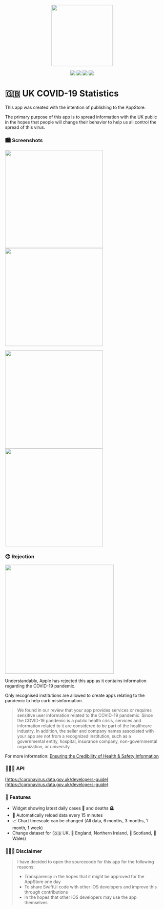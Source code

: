 <p align="center"><img src="images/Icon.png" width="200"></p>

<p align="center">
    <img src="https://img.shields.io/badge/iOS-14.0+-blue.svg" />
    <img src="https://img.shields.io/badge/Xcode-12.0+-brightgreen.svg" />
    <img src="https://img.shields.io/badge/Swift-5.3-orange.svg" />
    <img src="https://img.shields.io/badge/SwiftUI-2.0-red.svg" />
</p>
 
# 🇬🇧 UK COVID-19 Statistics
This app was created with the intention of publishing to the AppStore. 

The primary purpose of this app is to spread information with the UK public in the hopes that people will change their behavior to help us all control the spread of this virus.

### 🏙 Screenshots

<img src="images/countries.png" width="320"/> <img src="images/deaths.png" width="320"/>

<img src="images/widgets.png" width="320"/> <img src="images/home.png" width="320"/>

### 😞 Rejection

<img src="images/rejection.png" width="356"/>

Understandably, Apple has rejected this app as it contains information regarding the COVID-19 pandemic.

Only recognised institutions are allowed to create apps relating to the pandemic to help curb misinformation.

> We found in our review that your app provides services or requires sensitive user information related to the COVID-19 pandemic. Since the COVID-19 pandemic is a public health crisis, services and information related to it are considered to be part of the healthcare industry. In addition, the seller and company names associated with your app are not from a recognized institution, such as a governmental entity, hospital, insurance company, non-governmental organization, or university.  

For more information: [Ensuring the Credibility of Health & Safety Information](https://developer.apple.com/news/?id=03142020a)

### 👨🏻‍💻 API

[https://coronavirus.data.gov.uk/developers-guide](https://coronavirus.data.gov.uk/developers-guide)

### 🧐 Features
 
- Widget showing latest daily cases 🧪 and deaths 🪦
- 🔄 Automatically reload data every 15 minutes
- 📈 Chart timescale can be changed (All data, 6 months, 3 months, 1 month, 1 week)
- Change dataset for (🇬🇧 UK, 🏴󠁧󠁢󠁥󠁮󠁧󠁿 England, Northern Ireland, 🏴󠁧󠁢󠁳󠁣󠁴󠁿 Scotland, 🏴󠁧󠁢󠁷󠁬󠁳󠁿 Wales)

### 👨🏻‍⚖️ Disclaimer

> I have decided to open the sourcecode for this app for the following reasons:
> 
> - Transparency in the hopes that it might be approved for the AppStore one day
> - To share SwiftUI code with other iOS developers and improve this through contributions
> - In the hopes that other iOS developers may use the app themselves
